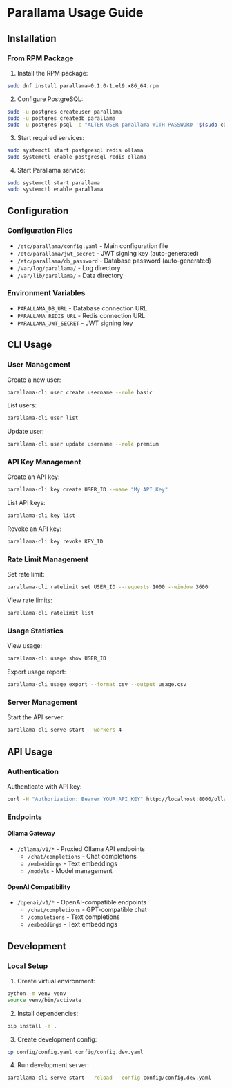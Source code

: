 # Parallama Usage Guide

## Installation

### From RPM Package

1. Install the RPM package:
```bash
sudo dnf install parallama-0.1.0-1.el9.x86_64.rpm
```

2. Configure PostgreSQL:
```bash
sudo -u postgres createuser parallama
sudo -u postgres createdb parallama
sudo -u postgres psql -c "ALTER USER parallama WITH PASSWORD '$(sudo cat /etc/parallama/db_password)';"
```

3. Start required services:
```bash
sudo systemctl start postgresql redis ollama
sudo systemctl enable postgresql redis ollama
```

4. Start Parallama service:
```bash
sudo systemctl start parallama
sudo systemctl enable parallama
```

## Configuration

### Configuration Files

- `/etc/parallama/config.yaml` - Main configuration file
- `/etc/parallama/jwt_secret` - JWT signing key (auto-generated)
- `/etc/parallama/db_password` - Database password (auto-generated)
- `/var/log/parallama/` - Log directory
- `/var/lib/parallama/` - Data directory

### Environment Variables

- `PARALLAMA_DB_URL` - Database connection URL
- `PARALLAMA_REDIS_URL` - Redis connection URL
- `PARALLAMA_JWT_SECRET` - JWT signing key

## CLI Usage

### User Management

Create a new user:
```bash
parallama-cli user create username --role basic
```

List users:
```bash
parallama-cli user list
```

Update user:
```bash
parallama-cli user update username --role premium
```

### API Key Management

Create an API key:
```bash
parallama-cli key create USER_ID --name "My API Key"
```

List API keys:
```bash
parallama-cli key list
```

Revoke an API key:
```bash
parallama-cli key revoke KEY_ID
```

### Rate Limit Management

Set rate limit:
```bash
parallama-cli ratelimit set USER_ID --requests 1000 --window 3600
```

View rate limits:
```bash
parallama-cli ratelimit list
```

### Usage Statistics

View usage:
```bash
parallama-cli usage show USER_ID
```

Export usage report:
```bash
parallama-cli usage export --format csv --output usage.csv
```

### Server Management

Start the API server:
```bash
parallama-cli serve start --workers 4
```

## API Usage

### Authentication

Authenticate with API key:
```bash
curl -H "Authorization: Bearer YOUR_API_KEY" http://localhost:8000/ollama/v1/chat/completions
```

### Endpoints

#### Ollama Gateway

- `/ollama/v1/*` - Proxied Ollama API endpoints
  - `/chat/completions` - Chat completions
  - `/embeddings` - Text embeddings
  - `/models` - Model management

#### OpenAI Compatibility

- `/openai/v1/*` - OpenAI-compatible endpoints
  - `/chat/completions` - GPT-compatible chat
  - `/completions` - Text completions
  - `/embeddings` - Text embeddings

## Development

### Local Setup

1. Create virtual environment:
```bash
python -m venv venv
source venv/bin/activate
```

2. Install dependencies:
```bash
pip install -e .
```

3. Create development config:
```bash
cp config/config.yaml config/config.dev.yaml
```

4. Run development server:
```bash
parallama-cli serve start --reload --config config/config.dev.yaml
